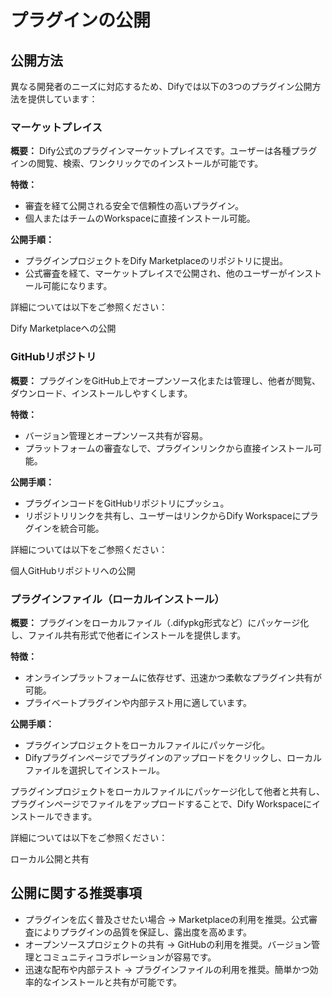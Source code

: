 # プラグインの公開

## 公開方法

異なる開発者のニーズに対応するため、Difyでは以下の3つのプラグイン公開方法を提供しています：

### マーケットプレイス

**概要：** Dify公式のプラグインマーケットプレイスです。ユーザーは各種プラグインの閲覧、検索、ワンクリックでのインストールが可能です。

**特徴：**

* 審査を経て公開される安全で信頼性の高いプラグイン。
* 個人またはチームのWorkspaceに直接インストール可能。

**公開手順：**

* プラグインプロジェクトをDify Marketplaceのリポジトリに提出。
* 公式審査を経て、マーケットプレイスで公開され、他のユーザーがインストール可能になります。

詳細については以下をご参照ください：

Dify Marketplaceへの公開

### GitHubリポジトリ

**概要：** プラグインをGitHub上でオープンソース化または管理し、他者が閲覧、ダウンロード、インストールしやすくします。

**特徴：**
* バージョン管理とオープンソース共有が容易。
* プラットフォームの審査なしで、プラグインリンクから直接インストール可能。

**公開手順：**
* プラグインコードをGitHubリポジトリにプッシュ。
* リポジトリリンクを共有し、ユーザーはリンクからDify Workspaceにプラグインを統合可能。

詳細については以下をご参照ください：

個人GitHubリポジトリへの公開

### プラグインファイル（ローカルインストール）

**概要：** プラグインをローカルファイル（.difypkg形式など）にパッケージ化し、ファイル共有形式で他者にインストールを提供します。

**特徴：**
* オンラインプラットフォームに依存せず、迅速かつ柔軟なプラグイン共有が可能。
* プライベートプラグインや内部テスト用に適しています。

**公開手順：**

* プラグインプロジェクトをローカルファイルにパッケージ化。
* Difyプラグインページでプラグインのアップロードをクリックし、ローカルファイルを選択してインストール。

プラグインプロジェクトをローカルファイルにパッケージ化して他者と共有し、プラグインページでファイルをアップロードすることで、Dify Workspaceにインストールできます。

詳細については以下をご参照ください：

ローカル公開と共有

## 公開に関する推奨事項

* プラグインを広く普及させたい場合 → Marketplaceの利用を推奨。公式審査によりプラグインの品質を保証し、露出度を高めます。
* オープンソースプロジェクトの共有 → GitHubの利用を推奨。バージョン管理とコミュニティコラボレーションが容易です。
* 迅速な配布や内部テスト → プラグインファイルの利用を推奨。簡単かつ効率的なインストールと共有が可能です。
